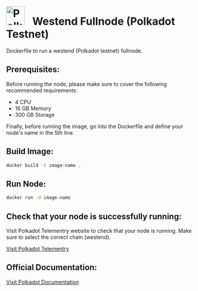 <h1 align="left">
  <img src="https://cryptologos.cc/logos/polkadot-new-dot-logo.png?v=029" alt="Polkadot Icon" width="50" height="50">
  &nbsp; Westend Fullnode (Polkadot Testnet)
</h1>

Dockerfile to run a westend (Polkadot testnet) fullnode.

## Prerequisites:

Before running the node, please make sure to cover the following recommended requirements:

- 4 CPU
- 16 GB Memory
- 300 GB Storage

Finally, before running the image, go into the Dockerfile and define your node's name in the 5th line.

## Build Image:

```bash
docker build -t image-name .
```

## Run Node:

```bash
docker run -d image-name
```

## Check that your node is successfully running:

Visit Polkadot Telementry website to check that your node is running. Make sure to select the correct chain (westend).

[Visit Polkadot Telementry](https://telemetry.polkadot.io/#/0xe143f23803ac50e8f6f8e62695d1ce9e4e1d68aa36c1cd2cfd15340213f3423e)

## Official Documentation:

[Visit Polkadot Documentation](https://wiki.polkadot.network/docs/maintain-sync)
